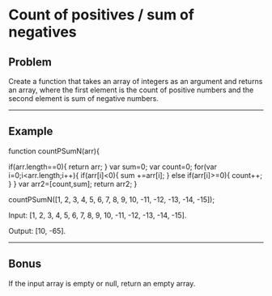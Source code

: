 # Count of positives / sum of negatives

## Problem 

Create a function that takes an array of integers as an argument and returns an array, where the first element is the count of positive numbers and the second element is sum of negative numbers.

---
## Example

function countPSumN(arr){

if(arr.length==0){
    return arr;
}
var sum=0;
var count=0;
    for(var i=0;i<arr.length;i++){
    if(arr[i]<0){
    sum +=arr[i];
    }
    else if(arr[i]>=0){
    count++;
    }
}
var arr2=[count,sum];
return arr2;
}

countPSumN([1, 2, 3, 4, 5, 6, 7, 8, 9, 10, -11, -12, -13, -14, -15]);

Input: [1, 2, 3, 4, 5, 6, 7, 8, 9, 10, -11, -12, -13, -14, -15].

Output: [10, -65].

---
## Bonus
If the input array is empty or null, return an empty array.